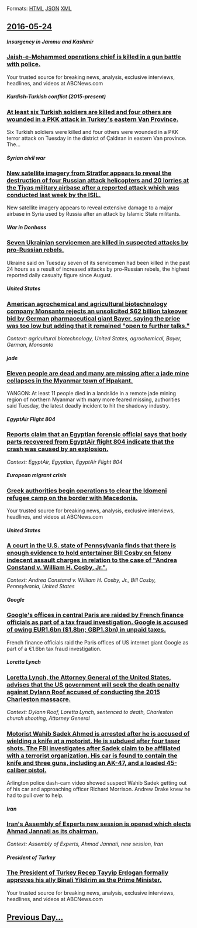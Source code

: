 
Formats: [HTML](2016/05/24/index.html)  [JSON](2016/05/24/index.json)  [XML](2016/05/24/index.xml)  

## [2016-05-24](/news/2016/05/24/index.md)

##### Insurgency in Jammu and Kashmir
### [ Jaish-e-Mohammed operations chief is killed in a gun battle with police. ](/news/2016/05/24/jaish-e-mohammed-operations-chief-is-killed-in-a-gun-battle-with-police.md)
Your trusted source for breaking news, analysis, exclusive interviews, headlines, and videos at ABCNews.com

##### Kurdish-Turkish conflict (2015-present)
### [At least six Turkish soldiers are killed and four others are wounded in a PKK attack in Turkey's eastern Van Province. ](/news/2016/05/24/at-least-six-turkish-soldiers-are-killed-and-four-others-are-wounded-in-a-pkk-attack-in-turkey-s-eastern-van-province.md)
Six Turkish soldiers were killed and four others were wounded in a PKK terror attack on Tuesday in the district of Çaldıran in eastern Van province. The...

##### Syrian civil war
### [ New satellite imagery from Stratfor appears to reveal the destruction of four Russian attack helicopters and 20 lorries at the Tiyas military airbase after a reported attack which was conducted last week by the ISIL. ](/news/2016/05/24/new-satellite-imagery-from-stratfor-appears-to-reveal-the-destruction-of-four-russian-attack-helicopters-and-20-lorries-at-the-tiyas-milita.md)
New satellite imagery appears to reveal extensive damage to a major airbase in Syria used by Russia after an attack by Islamic State militants.

##### War in Donbass
### [ Seven Ukrainian servicemen are killed in suspected attacks by pro-Russian rebels. ](/news/2016/05/24/seven-ukrainian-servicemen-are-killed-in-suspected-attacks-by-pro-russian-rebels.md)
Ukraine said on Tuesday seven of its servicemen had been killed in the past 24 hours as a result of increased attacks by pro-Russian rebels, the highest reported daily casualty figure since August.

##### United States
### [American agrochemical and agricultural biotechnology company Monsanto rejects an unsolicited $62 billion takeover bid by German pharmaceutical giant Bayer, saying the price was too low but adding that it remained "open to further talks." ](/news/2016/05/24/american-agrochemical-and-agricultural-biotechnology-company-monsanto-rejects-an-unsolicited-62-billion-takeover-bid-by-german-pharmaceutic.md)
_Context: agricultural biotechnology, United States, agrochemical, Bayer, German, Monsanto_

##### jade
### [Eleven people are dead and many are missing after a jade mine collapses in the Myanmar town of Hpakant. ](/news/2016/05/24/eleven-people-are-dead-and-many-are-missing-after-a-jade-mine-collapses-in-the-myanmar-town-of-hpakant.md)
YANGON: At least 11 people died in a landslide in a remote jade mining region of northern Myanmar with many more feared missing, authorities said Tuesday, the latest deadly incident to hit the shadowy industry.

##### EgyptAir Flight 804
### [Reports claim that an Egyptian forensic official says that body parts recovered from EgyptAir flight 804 indicate that the crash was caused by an explosion. ](/news/2016/05/24/reports-claim-that-an-egyptian-forensic-official-says-that-body-parts-recovered-from-egyptair-flight-804-indicate-that-the-crash-was-caused.md)
_Context: EgyptAir, Egyptian, EgyptAir Flight 804_

##### European migrant crisis
### [Greek authorities begin operations to clear the Idomeni refugee camp on the border with Macedonia. ](/news/2016/05/24/greek-authorities-begin-operations-to-clear-the-idomeni-refugee-camp-on-the-border-with-macedonia.md)
Your trusted source for breaking news, analysis, exclusive interviews, headlines, and videos at ABCNews.com

##### United States
### [A court in the U.S. state of Pennsylvania finds that there is enough evidence to hold entertainer Bill Cosby on felony indecent assault charges in relation to the case of "Andrea Constand v. William H. Cosby, Jr.". ](/news/2016/05/24/a-court-in-the-u-s-state-of-pennsylvania-finds-that-there-is-enough-evidence-to-hold-entertainer-bill-cosby-on-felony-indecent-assault-char.md)
_Context: Andrea Constand v. William H. Cosby, Jr., Bill Cosby, Pennsylvania, United States_

##### Google
### [Google's offices in central Paris are raided by French finance officials as part of a tax fraud investigation. Google is accused of owing EUR1.6bn ($1.8bn; GBP1.3bn) in unpaid taxes. ](/news/2016/05/24/google-s-offices-in-central-paris-are-raided-by-french-finance-officials-as-part-of-a-tax-fraud-investigation-google-is-accused-of-owing-a.md)
French finance officials raid the Paris offices of US internet giant Google as part of a €1.6bn tax fraud investigation.

##### Loretta Lynch
### [Loretta Lynch, the Attorney General of the United States, advises that the US government will seek the death penalty against Dylann Roof accused of conducting the 2015 Charleston massacre. ](/news/2016/05/24/loretta-lynch-the-attorney-general-of-the-united-states-advises-that-the-us-government-will-seek-the-death-penalty-against-dylann-roof-acc.md)
_Context: Dylann Roof, Loretta Lynch, sentenced to death, Charleston church shooting, Attorney General_

##### 
### [ Motorist Wahib Sadek Ahmed is arrested after he is accused of wielding a knife at a motorist. He is subdued after four taser shots. The FBI investigates after Sadek claim to be affiliated with a terrorist organization. His car is found to contain the knife and three guns, including an AK-47, and a loaded 45-caliber pistol.](/news/2016/05/24/motorist-wahib-sadek-ahmed-is-arrested-after-he-is-accused-of-wielding-a-knife-at-a-motorist-he-is-subdued-after-four-taser-shots-the-fbi.md)
Arlington police dash-cam video showed suspect Wahib Sadek getting out of his car and approaching officer Richard Morrison. Andrew Drake knew he had to pull over to help.

##### Iran
### [Iran's Assembly of Experts new session is opened which elects Ahmad Jannati as its chairman. ](/news/2016/05/24/iran-s-assembly-of-experts-new-session-is-opened-which-elects-ahmad-jannati-as-its-chairman.md)
_Context: Assembly of Experts, Ahmad Jannati, new session, Iran_

##### President of Turkey
### [The President of Turkey Recep Tayyip Erdogan formally approves his ally Binali Yildirim as the Prime Minister. ](/news/2016/05/24/the-president-of-turkey-recep-tayyip-erdoaan-formally-approves-his-ally-binali-ya-lda-ra-m-as-the-prime-minister.md)
Your trusted source for breaking news, analysis, exclusive interviews, headlines, and videos at ABCNews.com

## [Previous Day...](/news/2016/05/23/index.md)

